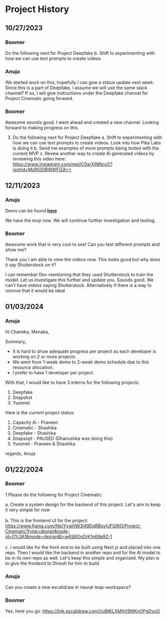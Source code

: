 # Project History

## 10/27/2023

### Boomer

Do the following next for Project Deepfake
b. Shift to experimenting with how we can use text prompts to create videos

### Anuja

We started work on this, hopefully I can give a status update next week.
Since this is a part of Deepfake, I assume we will use the same slack channel?
If so, I will give instructions under the Deepfake channel for Project Cinematic going forward.

### Boomer

Awesome sounds good. I went ahead and created a new channel. Looking forward to making progress on this.

3. Do the following next for Project Deepfake
a. Shift to experimenting with how we can use text prompts to create videos. Look into how Pika Labs is doing it
b. Send me examples of more prompts being tested with the current MVP
c. Revew another way to create AI generated videos by reviewing this video here: https://www.instagram.com/reel/C0arXjNNcu1/?igshid=MzRlODBiNWFlZA==

## 12/11/2023

### Anuja

Demo can be found [**here**](https://github.com/williamboomer87/cinematic/blob/main/md/demos/cinematic_demo_12_08_23.md)

We have the mvp now. We will continue further investigation and testing.

### Boomer

Awesome work that is very cool to see! Can you test different prompts and show me?

Thank you I am able to view the videos now. This looks good but why does it say Shutterstock on it?

I can remember Dev mentioning that they used Shutterstock to train the model. Let us investigate this further and update you.
Sounds good. We can't have videos saying Shutterstock. Alternatively if there is a way to remove that it would be ideal

## 01/03/2024

### Anuja

Hi Chamika, Menaka,

Summary,
* It is hard to show adequate progress per project as each developer is working on 2 or more projects.
* We went from 1-week demo to 2-week demo schedule due to this resource allocation.
* I prefer to have 1 developer per project.

With that, I would like to have 3 interns for the following projects:

1. Deepfake
2. Snapshot
3. Yummet

Here is the current project status:

1. Capacity Ai - Praveen
2. Cinematic - Shashika
3. Deepfake - Shashika
4. Snapsopt - PAUSED (Dhanushka was doing this)
5. Yummet - Praveen & Shashika

regards,
Anuja

## 01/22/2024

### Boomer

1 Please do the following for Project Cinematic:

a. Create a system design for the backend of this project. Let's aim to keep it very simple for now <br/> <br/>
b. This is the frontend UI for the project: https://www.figma.com/file/YygiHW3l49DqRBovfJFQWD/Project-Cinematic?type=design&node-id=0%3A1&mode=design&t=w6S6OnDrK1n69a9Z-1 <br/> <br/>
c. I would like for the front end to be built using Next.js and placed into one repo. Then I would like the backend in another repo and for the AI model to be in its own repo as well. Let's keep this simple and organized. My plan is to give the frontend to Dinesh for him to build

### Anuja

Can you create a new excalidraw in neural-leap-workspace?

### Boomer

Yes, here you go: https://link.excalidraw.com/l/uBtKLXMlH/9MKnOPgDyoO